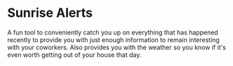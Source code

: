 # Sunrise Alerts
A fun tool to conveniently catch you up on everything that has happened recently to provide you with just enough information to remain interesting with your coworkers. Also provides you with the weather so you know if it's even worth getting out of your house that day.
